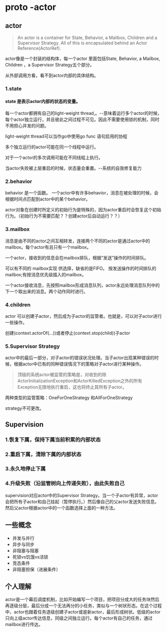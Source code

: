 # proto -actor

## actor

> An actor is a container for State, Behavior, a Mailbox, Children and a Supervisor Strategy. All of this is encapsulated behind an Actor Reference(ActorRef).

actor像是一个封装的结构体，每一个actor 里面包括State, Behavior, a Mailbox, Children ，a Supervisor Strategy五个部分。

从外部调用方看，看不到actor内部的具体结构。

### 1.state

#### state 是表示actor内部的状态的变量。

每一个actor都拥有自己的light-weight thread,。--意味着运行多个actor的时候，每个actor独立运行，并且彼此之间过程不可见。因此不需要使用锁的机制，同时不用担心并发的问题。

light-weight thread可以当作go中使用go func 语句启用的协程

多个独立运行的actor可能在同一个线程中运行。

对于一个actor的多次调用可能在不同线程上执行。

当actor失败被上层重启的时候，状态量会重置。--系统的自我修复能力

### 2.behavior

behavior 是一个函数。
一个actor中有许多behavior，消息在被处理的时候，会根据时间点匹配到actor中的某个behavior。

actor对象在创建时所定义的初始行为是特殊的，因为actor重启时会恢复这个初始行为。（初始行为不需要匹配？？创建actor后自动运行？？）

### 3.mailbox

消息是由不同的actor之间互相转发，连接两个不同的actor是通过actor中的mailbox。每个actor有且只有一个mailbox。

一个actor，接收到的信息会在mailbox排队，根据“发送”操作的时间排队。

可以有不同的 mailbox实现 供选择，缺省的是FIFO。
按发送操作的时间排队的mailbox;有按消息优先级插入的mailbox。

一个actor接收消息，先按照mailbox形成消息队列，actor永远处理消息队列中的下一个取出来的消息。两个动作同时进行。

### 4.children

actor 可以创建子actor，然后成为子actor的监管者。也就是，可以对子actor进行一些操作。

创建(context.actorOf(...))或者停止(context.stop(child))子actor

### 5.Supervisor Strategy

actor中的最后一部分，对子actor的错误状况处理。当子actor出现某种错误的时候，根据actor中已有的同种错误情况下的策略对子actor进行某种操作。

> 顶级的系统actor被监管的策略是，对收到的除ActorInitializationException和ActorKilledException之外的所有Exception无限地执行重启，这也将终止其所有子actor。

两种类型的监管策略：OneForOneStrategy 和AllForOneStrategy

strategy不可更改。

## Supervision

### 1.恢复下属，保持下属当前积累的内部状态

### 2.重启下属，清除下属的内部状态

### 3.永久地停止下属

### 4.升级失败（沿监管树向上传递失败），由此失败自己

supervision对应actor中的Supervisor Strategy。当一个子actor有异常，actor会把所有子actor和自己挂起（暂停执行。）然后像自己的父actor发送失败信息。然后父actor根据actor中的一个函数选择上面的一种方法。

## 一些概念

*   并发与并行
*   异步与同步
*   非阻塞与阻塞
*   死锁vs饥饿vs活锁
*   竞态条件
*   非阻塞担保（进展条件）


## 个人理解
actor是一个幕后调度机制，比如开始编写一个项目，把项目分成大的任务块然后再逐级分层，最后分成一个无法再分的小任务，类似与一个树状形态。在这个过程中，actor也跟着任务逐级创建子actor或是新actor，最后形成树状。低级的actor只向上级actor传达信息，同级之间独立运行。每个actor有自己的任务，通过mailbox进行传达。
